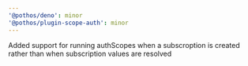 ```yaml
---
'@pothos/deno': minor
'@pothos/plugin-scope-auth': minor
---
```


Added support for running authScopes when a subscroption is created rather than when subscription
values are resolved
